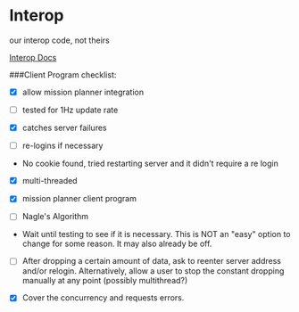 # Interop
our interop code, not theirs

[Interop Docs](https://auvsi-suas-competition-interoperability-system.readthedocs.org/en/latest/integration/hints.html)

###Client Program checklist:

- [X] allow mission planner integration

- [ ] tested for 1Hz update rate

- [X] catches server failures

- [ ] re-logins if necessary
- No cookie found, tried restarting server and it didn't require a re login

- [X] multi-threaded

- [X] mission planner client program

- [ ] Nagle's Algorithm
- Wait until testing to see if it is necessary. This is NOT an "easy" option to change for some reason. It may also already be off.

- [ ] After dropping a certain amount of data, ask to reenter server address and/or relogin. Alternatively, allow a user to stop the constant dropping manually at any point (possibly multithread?)

- [X] Cover the concurrency and requests errors.
